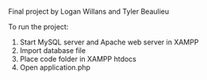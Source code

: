 Final project by Logan Willans and Tyler Beaulieu

To run the project:
1. Start MySQL server and Apache web server in XAMPP
2. Import database file
3. Place code folder in XAMPP htdocs
4. Open application.php
